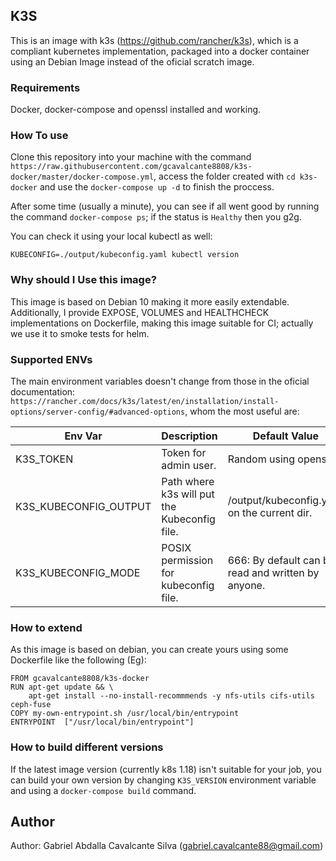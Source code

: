 K3S
---

This is an image with k3s (https://github.com/rancher/k3s), which is a compliant kubernetes implementation, packaged into a docker container using an Debian Image instead of the oficial scratch image.

### Requirements

Docker, docker-compose and openssl installed and working.

### How To use

Clone this repository into your machine with the command `https://raw.githubusercontent.com/gcavalcante8808/k3s-docker/master/docker-compose.yml`, access the folder created with `cd k3s-docker` and use the `docker-compose up -d` to finish the proccess.

After some time (usually a minute), you can see if all went good by running the command `docker-compose ps`; if the status is `Healthy` then you g2g.

You can check it using your local kubectl as well:

`KUBECONFIG=./output/kubeconfig.yaml kubectl version`

### Why should I Use this image?

This image is based on Debian 10 making it more easily extendable. Additionally, I provide EXPOSE, VOLUMES and HEALTHCHECK implementations on Dockerfile, making this image suitable for CI; actually we use it to smoke tests for helm.

### Supported ENVs

The main environment variables doesn't change from those in the oficial documentation: `https://rancher.com/docs/k3s/latest/en/installation/install-options/server-config/#advanced-options`, whom the most useful are:

| Env Var               | Description                                  | Default Value                                      |
| --------------------- | -------------------------------------------- | -------------------------------------------------- |
| K3S_TOKEN             | Token for admin user.                        | Random using openssl.                              |
| K3S_KUBECONFIG_OUTPUT | Path where k3s will put the Kubeconfig file. | /output/kubeconfig.yaml on the current dir.        |
| K3S_KUBECONFIG_MODE   | POSIX permission for kubeconfig file.        | 666: By default can be read and written by anyone. |

### How to extend

As this image is based on debian, you can create yours using some Dockerfile like the following (Eg):

```
FROM gcavalcante8808/k3s-docker
RUN apt-get update && \
    apt-get install --no-install-recommmends -y nfs-utils cifs-utils ceph-fuse
COPY my-own-entrypoint.sh /usr/local/bin/entrypoint
ENTRYPOINT  ["/usr/local/bin/entrypoint"]
```

### How to build different versions

If the latest image version  (currently k8s 1.18) isn't suitable for your job, you can build your own version by changing `K3S_VERSION` environment variable and using a `docker-compose build` command.

Author
------

Author: Gabriel Abdalla Cavalcante Silva (gabriel.cavalcante88@gmail.com)


